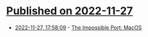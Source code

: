 # [Published on 2022-11-27](index.md)

* [2022-11-27, 17:58:09](https://lobste.rs/s/acbp3c/impossible_port_macos) - [The Impossible Port: MacOS](https://blog.ryujinx.org/the-impossible-port-macos/)
